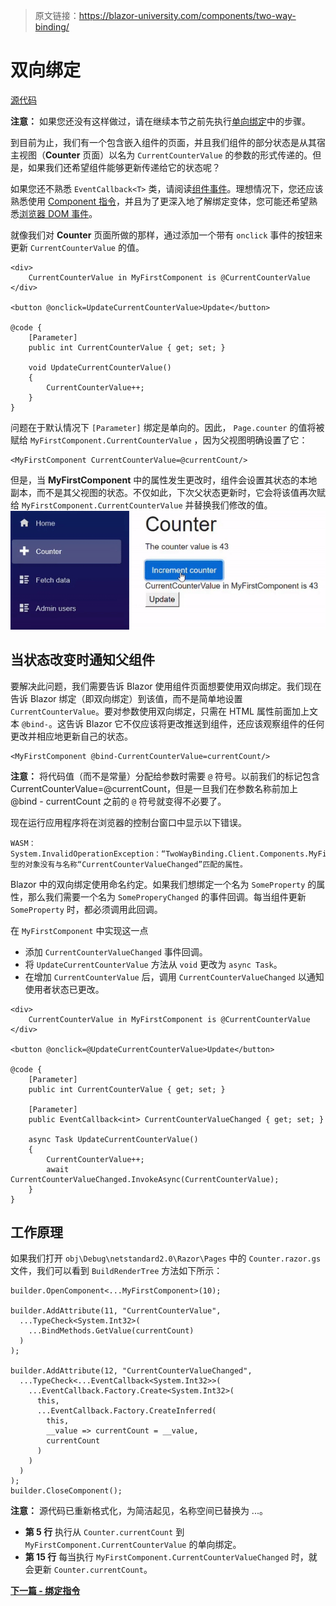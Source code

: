 > 原文链接：https://blazor-university.com/components/two-way-binding/

# 双向绑定
[源代码](https://github.com/mrpmorris/blazor-university/tree/master/src/Components/TwoWayBinding)

**注意：** 如果您还没有这样做过，请在继续本节之前先执行[单向绑定](/components/one-way-binding/)中的步骤。

到目前为止，我们有一个包含嵌入组件的页面，并且我们组件的部分状态是从其宿主视图（**Counter** 页面）以名为 `CurrentCounterValue` 的参数的形式传递的。但是，如果我们还希望组件能够更新传递给它的状态呢？

如果您还不熟悉 `EventCallback<T>` 类，请阅读[组件事件](/components/component-events/)。理想情况下，您还应该熟悉使用 [Component 指令](/components/literals-expressions-and-directives/)，并且为了更深入地了解绑定变体，您可能还希望熟悉[浏览器 DOM 事件](/components/component-events/browser-dom-events/)。

就像我们对 **Counter** 页面所做的那样，通过添加一个带有 `onclick` 事件的按钮来更新 `CurrentCounterValue` 的值。

```
<div>
    CurrentCounterValue in MyFirstComponent is @CurrentCounterValue
</div>

<button @onclick=UpdateCurrentCounterValue>Update</button>

@code {
    [Parameter]
    public int CurrentCounterValue { get; set; }

    void UpdateCurrentCounterValue()
    {
        CurrentCounterValue++;
    }
}
```
问题在于默认情况下 `[Parameter]` 绑定是单向的。因此， `Page.counter` 的值将被赋给 `MyFirstComponent.CurrentCounterValue` ，因为父视图明确设置了它：

```
<MyFirstComponent CurrentCounterValue=@currentCount/>
```

但是，当 **MyFirstComponent** 中的属性发生更改时，组件会设置其状态的本地副本，而不是其父视图的状态。不仅如此，下次父状态更新时，它会将该值再次赋给 `MyFirstComponent.CurrentCounterValue` 并替换我们修改的值。
![](ComponentFailedTwoWayBinding.gif)

## 当状态改变时通知父组件
要解决此问题，我们需要告诉 Blazor 使用组件页面想要使用双向绑定。我们现在告诉 Blazor 绑定（即双向绑定）到该值，而不是简单地设置 `CurrentCounterValue`。要对参数使用双向绑定，只需在 HTML 属性前面加上文本 `@bind-`。这告诉 Blazor 它不仅应该将更改推送到组件，还应该观察组件的任何更改并相应地更新自己的状态。

```
<MyFirstComponent @bind-CurrentCounterValue=currentCount/>
```

**注意：** 将代码值（而不是常量）分配给参数时需要 `@` 符号。以前我们的标记包含 CurrentCounterValue=@currentCount，但是一旦我们在参数名称前加上 @bind - currentCount 之前的 `@` 符号就变得不必要了。

现在运行应用程序将在浏览器的控制台窗口中显示以下错误。

```
WASM：System.InvalidOperationException：“TwoWayBinding.Client.Components.MyFirstComponent”类型的对象没有与名称“CurrentCounterValueChanged”匹配的属性。
```

Blazor 中的双向绑定使用命名约定。如果我们想绑定一个名为 `SomeProperty` 的属性，那么我们需要一个名为 `SomeProperyChanged` 的​​事件回调。每当组件更新 `SomeProperty` 时，都必须调用此回调。

在 `MyFirstComponent` 中实现这一点

- 添加 `CurrentCounterValueChanged` 事件回调。
- 将 `UpdateCurrentCounterValue` 方法从 `void` 更改为 `async Task`。
- 在增加 `CurrentCounterValue` 后，调用 `CurrentCounterValueChanged` 以通知使用者状态已更改。
```
<div>
    CurrentCounterValue in MyFirstComponent is @CurrentCounterValue
</div>

<button @onclick=@UpdateCurrentCounterValue>Update</button>

@code {
    [Parameter]
    public int CurrentCounterValue { get; set; }

    [Parameter]
    public EventCallback<int> CurrentCounterValueChanged { get; set; }

    async Task UpdateCurrentCounterValue()
    {
        CurrentCounterValue++;
        await CurrentCounterValueChanged.InvokeAsync(CurrentCounterValue);
    }
}
```

## 工作原理
如果我们打开 `obj\Debug\netstandard2.0\Razor\Pages` 中的 `Counter.razor.gs` 文件，我们可以看到 `BuildRenderTree` 方法如下所示：

```
builder.OpenComponent<...MyFirstComponent>(10);

builder.AddAttribute(11, "CurrentCounterValue", 
  ...TypeCheck<System.Int32>(
    ...BindMethods.GetValue(currentCount)
  )
);

builder.AddAttribute(12, "CurrentCounterValueChanged",
  ...TypeCheck<...EventCallback<System.Int32>>(
    ...EventCallback.Factory.Create<System.Int32>(
      this,
      ...EventCallback.Factory.CreateInferred(
        this,
        __value => currentCount = __value,
        currentCount
      )
    )
  )
);
builder.CloseComponent();
```
**注意：** 源代码已重新格式化，为简洁起见，名称空间已替换为 ...。

- **第 5 行** 执行从 `Counter.currentCount` 到 `MyFirstComponent.CurrentCounterValue` 的单向绑定。
- **第 15 行** 每当执行 `MyFirstComponent.CurrentCounterValueChanged` 时，就会更新 `Counter.currentCount`。

**[下一篇 - 绑定指令](/components/two-way-binding/binding-directives)**